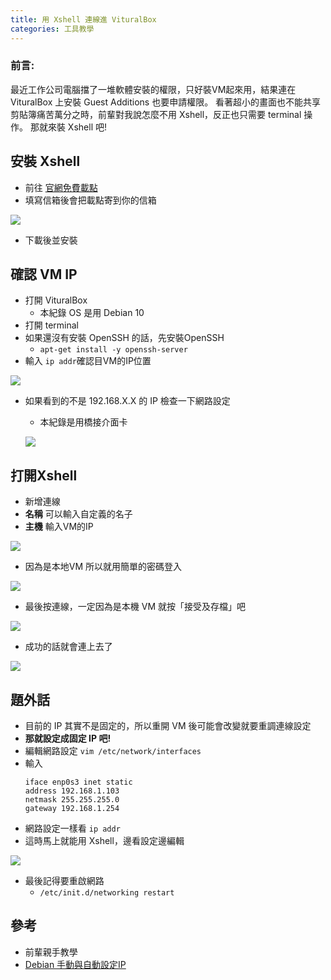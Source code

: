 ```yaml
---
title: 用 Xshell 連線進 VituralBox
categories: 工具教學
---
```

### 前言:
最近工作公司電腦擋了一堆軟體安裝的權限，只好裝VM起來用，結果連在 VituralBox 上安裝 Guest Additions 也要申請權限。
看著超小的畫面也不能共享剪貼簿痛苦萬分之時，前輩對我說怎麼不用 Xshell，反正也只需要 terminal 操作。
那就來裝 Xshell 吧!

## 安裝 Xshell
- 前往 [官網免費載點](https://www.netsarang.com/en/free-for-home-school/)
- 填寫信箱後會把載點寄到你的信箱

![](https://i.imgur.com/oUmQ5EV.png)
- 下載後並安裝

## 確認 VM IP
- 打開 VituralBox
    - 本紀錄 OS 是用 Debian 10
- 打開 terminal
- 如果還沒有安裝 OpenSSH 的話，先安裝OpenSSH
    - ```apt-get install -y openssh-server```
- 輸入 ```ip addr```確認目VM的IP位置

![](https://i.imgur.com/MbacXNS.png)
- 如果看到的不是 192.168.X.X 的 IP 檢查一下網路設定
    - 本紀錄是用橋接介面卡

    ![](https://i.imgur.com/nyM6uw5.png)

## 打開Xshell
- 新增連線
- **名稱** 可以輸入自定義的名子
- **主機** 輸入VM的IP

![](https://i.imgur.com/Rb5cdNJ.png)
- 因為是本地VM 所以就用簡單的密碼登入

![](https://i.imgur.com/KNhgTjy.png)
- 最後按連線，一定因為是本機 VM 就按「接受及存檔」吧

![](https://i.imgur.com/rE2yOu7.png)
- 成功的話就會連上去了

 ![](https://i.imgur.com/iVv4aK8.png)

## 題外話
- 目前的 IP 其實不是固定的，所以重開 VM 後可能會改變就要重調連線設定
- **那就設定成固定 IP 吧!**
- 編輯網路設定 ```vim /etc/network/interfaces```
- 輸入
    ```
    iface enp0s3 inet static
    address 192.168.1.103
    netmask 255.255.255.0
    gateway 192.168.1.254
    ```
- 網路設定一樣看 ```ip addr```
- 這時馬上就能用 Xshell，邊看設定邊編輯

![](https://i.imgur.com/2DYDy0v.png)
- 最後記得要重啟網路
    - ```/etc/init.d/networking restart```

## 參考
- 前輩親手教學
- [Debian 手動與自動設定IP](https://kingjoy1235.pixnet.net/blog/post/28565594)